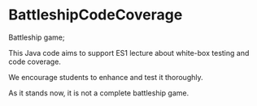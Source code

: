# BattleshipCodeCoverage
Battleship game;

This Java code aims to support ES1 lecture about white-box testing and code coverage.

We encourage students to enhance and test it thoroughly. 

As it stands now, it is not a complete battleship game.

